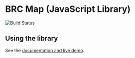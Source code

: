 # BRC Map (JavaScript Library)

[![Build Status](https://travis-ci.org/brcmap/brcmapjs.svg?branch=master)](https://travis-ci.org/brcmap/brcmapjs)

## Using the library

See the [documentation and live demo](https://brcmap.github.io/brcmapjs/).
